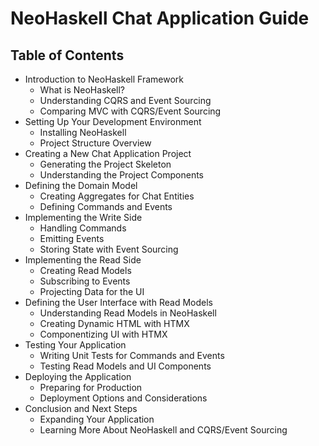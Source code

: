 # NeoHaskell Chat Application Guide

## Table of Contents

- Introduction to NeoHaskell Framework
  - What is NeoHaskell?
  - Understanding CQRS and Event Sourcing
  - Comparing MVC with CQRS/Event Sourcing
- Setting Up Your Development Environment
  - Installing NeoHaskell
  - Project Structure Overview
- Creating a New Chat Application Project
  - Generating the Project Skeleton
  - Understanding the Project Components
- Defining the Domain Model
  - Creating Aggregates for Chat Entities
  - Defining Commands and Events
- Implementing the Write Side
  - Handling Commands
  - Emitting Events
  - Storing State with Event Sourcing
- Implementing the Read Side
  - Creating Read Models
  - Subscribing to Events
  - Projecting Data for the UI
- Defining the User Interface with Read Models
  - Understanding Read Models in NeoHaskell
  - Creating Dynamic HTML with HTMX
  - Componentizing UI with HTMX
- Testing Your Application
  - Writing Unit Tests for Commands and Events
  - Testing Read Models and UI Components
- Deploying the Application
  - Preparing for Production
  - Deployment Options and Considerations
- Conclusion and Next Steps
  - Expanding Your Application
  - Learning More About NeoHaskell and CQRS/Event Sourcing
